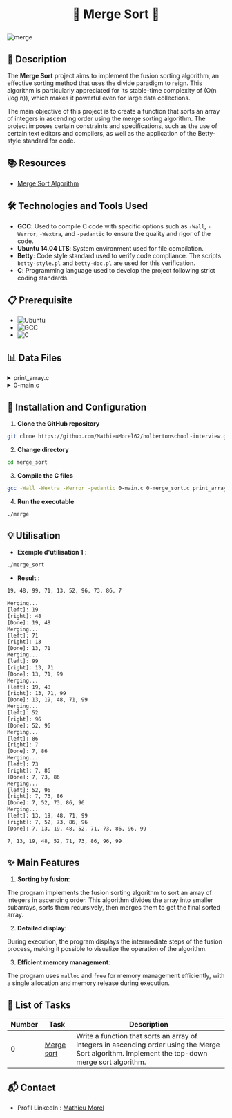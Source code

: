 # <p align="center">🌟 Merge Sort 🌟</p>

![merge](https://github.com/MathieuMorel62/holbertonschool-interview/assets/113856302/722daaf6-5d17-4fd9-970e-eec03c786f2e)

## 📝 Description

The **Merge Sort** project aims to implement the fusion sorting algorithm, an effective sorting method that uses the divide paradigm to reign. This algorithm is particularly appreciated for its stable-time complexity of \(O(n \log n)\), which makes it powerful even for large data collections.

The main objective of this project is to create a function that sorts an array of integers in ascending order using the merge sorting algorithm. The project imposes certain constraints and specifications, such as the use of certain text editors and compilers, as well as the application of the Betty-style standard for code.

## 📚 Resources

- [Merge Sort Algorithm](https://intranet.hbtn.io/rltoken/ySi_kjCNSAeBKdsCl8SgZw)

## 🛠️ Technologies and Tools Used

- **GCC**: Used to compile C code with specific options such as `-Wall`, `-Werror`, `-Wextra`, and `-pedantic` to ensure the quality and rigor of the code.
- **Ubuntu 14.04 LTS**: System environment used for file compilation.
- **Betty**: Code style standard used to verify code compliance. The scripts `betty-style.pl` and `betty-doc.pl` are used for this verification.
- **C**: Programming language used to develop the project following strict coding standards.

## 📋 Prerequisite

- ![Ubuntu](https://img.shields.io/badge/Ubuntu-14.04%20LTS-orange)
- ![GCC](https://img.shields.io/badge/GCC-4.8.4-blue)
- ![C](https://img.shields.io/badge/C-90-green)

## 📊 Data Files

<details>
<summary>print_array.c</summary>
<br>

```c
#include <stdlib.h>
#include <stdio.h>

/**
 * print_array - Prints an array of integers
 *
 * @array: The array to be printed
 * @size: Number of elements in @array
 */
void print_array(const int *array, size_t size)
{
    size_t i;

    i = 0;
    while (array && i < size)
    {
        if (i > 0)
            printf(", ");
        printf("%d", array[i]);
        ++i;
    }
    printf("\n");
}
```

</details>
<details>
<summary>0-main.c</summary>
<br>

```c
#include <stdio.h>
#include <stdlib.h>
#include "sort.h"

/**

main - Entry point

Return: Always 0
*/
int main(void)
{
  int array[] = {19, 48, 99, 71, 13, 52, 96, 73, 86, 7};
  size_t n = sizeof(array) / sizeof(array[0]);

  print_array(array, n);
  printf("\n");
  merge_sort(array, n);
  printf("\n");
  print_array(array, n);
  return (0);
}
```

</details>

## 🚀 Installation and Configuration

1. **Clone the GitHub repository**

```sh
git clone https://github.com/MathieuMorel62/holbertonschool-interview.git
```

2. **Change directory**

```sh
cd merge_sort
```

3. **Compile the C files**

```sh
gcc -Wall -Wextra -Werror -pedantic 0-main.c 0-merge_sort.c print_array.c -o merge
```

4. **Run the executable**

```sh
./merge
```

## 💡 Utilisation

- **Exemple d'utilisation 1** :

```sh
./merge_sort
```

- **Result** :

```sh
19, 48, 99, 71, 13, 52, 96, 73, 86, 7

Merging...
[left]: 19
[right]: 48
[Done]: 19, 48
Merging...
[left]: 71
[right]: 13
[Done]: 13, 71
Merging...
[left]: 99
[right]: 13, 71
[Done]: 13, 71, 99
Merging...
[left]: 19, 48
[right]: 13, 71, 99
[Done]: 13, 19, 48, 71, 99
Merging...
[left]: 52
[right]: 96
[Done]: 52, 96
Merging...
[left]: 86
[right]: 7
[Done]: 7, 86
Merging...
[left]: 73
[right]: 7, 86
[Done]: 7, 73, 86
Merging...
[left]: 52, 96
[right]: 7, 73, 86
[Done]: 7, 52, 73, 86, 96
Merging...
[left]: 13, 19, 48, 71, 99
[right]: 7, 52, 73, 86, 96
[Done]: 7, 13, 19, 48, 52, 71, 73, 86, 96, 99

7, 13, 19, 48, 52, 71, 73, 86, 96, 99
```

## ✨ Main Features

1. **Sorting by fusion**:

The program implements the fusion sorting algorithm to sort an array of integers in ascending order. This algorithm divides the array into smaller subarrays, sorts them recursively, then merges them to get the final sorted array.

2. **Detailed display**:

During execution, the program displays the intermediate steps of the fusion process, making it possible to visualize the operation of the algorithm.

3. **Efficient memory management**:

The program uses `malloc` and `free` for memory management efficiently, with a single allocation and memory release during execution.

## 📝 List of Tasks

| Number | Task | Description |
| ------ | ----- | ----------- |
| 0 | [Merge sort](https://github.com/MathieuMorel62/holbertonschool-interview/blob/main/merge_sort/0-merge_sort.c) | Write a function that sorts an array of integers in ascending order using the Merge Sort algorithm. Implement the top-down merge sort algorithm. |

## 📬 Contact

- Profil LinkedIn : [Mathieu Morel](https://www.linkedin.com/in/mathieumorel62/)
